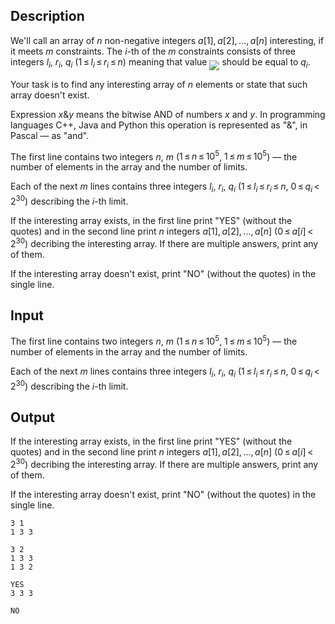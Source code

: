 ## Description

<div><p>We'll call an array of <span class="tex-span"><i>n</i></span> non-negative integers <span class="tex-span"><i>a</i>[1], <i>a</i>[2], ..., <i>a</i>[<i>n</i>]</span> <span class="tex-font-style-it">interesting</span>, if it meets <span class="tex-span"><i>m</i></span> constraints. The <span class="tex-span"><i>i</i></span>-th of the <span class="tex-span"><i>m</i></span> constraints consists of three integers <span class="tex-span"><i>l</i><sub class="lower-index"><i>i</i></sub></span>, <span class="tex-span"><i>r</i><sub class="lower-index"><i>i</i></sub></span>, <span class="tex-span"><i>q</i><sub class="lower-index"><i>i</i></sub></span> (<span class="tex-span">1 ≤ <i>l</i><sub class="lower-index"><i>i</i></sub> ≤ <i>r</i><sub class="lower-index"><i>i</i></sub> ≤ <i>n</i></span>) meaning that value <img align="middle" class="tex-formula" src="file://ZtgX39WP.png" style="max-width: 100.0%;max-height: 100.0%;"> should be equal to <span class="tex-span"><i>q</i><sub class="lower-index"><i>i</i></sub></span>. </p><p>Your task is to find any <span class="tex-font-style-it">interesting</span> array of <span class="tex-span"><i>n</i></span> elements or state that such array doesn't exist.</p><p>Expression <span class="tex-span"><i>x</i>&amp;<i>y</i></span> means the bitwise AND of numbers <span class="tex-span"><i>x</i></span> and <span class="tex-span"><i>y</i></span>. In programming languages C++, Java and Python this operation is represented as "&amp;", in Pascal — as "and".</p></div><div class="input-specification"><p>The first line contains two integers <span class="tex-span"><i>n</i></span>, <span class="tex-span"><i>m</i></span> (<span class="tex-span">1 ≤ <i>n</i> ≤ 10<sup class="upper-index">5</sup></span>, <span class="tex-span">1 ≤ <i>m</i> ≤ 10<sup class="upper-index">5</sup></span>)&nbsp;— the number of elements in the array and the number of limits.</p><p>Each of the next <span class="tex-span"><i>m</i></span> lines contains three integers <span class="tex-span"><i>l</i><sub class="lower-index"><i>i</i></sub></span>, <span class="tex-span"><i>r</i><sub class="lower-index"><i>i</i></sub></span>, <span class="tex-span"><i>q</i><sub class="lower-index"><i>i</i></sub></span> (<span class="tex-span">1 ≤ <i>l</i><sub class="lower-index"><i>i</i></sub> ≤ <i>r</i><sub class="lower-index"><i>i</i></sub> ≤ <i>n</i></span>, <span class="tex-span">0 ≤ <i>q</i><sub class="lower-index"><i>i</i></sub> &lt; 2<sup class="upper-index">30</sup></span>) describing the <span class="tex-span"><i>i</i></span>-th limit.</p></div><div class="output-specification"><p>If the <span class="tex-font-style-it">interesting</span> array exists, in the first line print "YES" (without the quotes) and in the second line print <span class="tex-span"><i>n</i></span> integers <span class="tex-span"><i>a</i>[1], <i>a</i>[2], ..., <i>a</i>[<i>n</i>]</span> (<span class="tex-span">0 ≤ <i>a</i>[<i>i</i>] &lt; 2<sup class="upper-index">30</sup></span>)&nbsp;decribing the <span class="tex-font-style-it">interesting</span> array. If there are multiple answers, print any of them.</p><p>If the <span class="tex-font-style-it">interesting</span> array doesn't exist, print "NO" (without the quotes) in the single line.</p></div>

## Input

<p>The first line contains two integers <span class="tex-span"><i>n</i></span>, <span class="tex-span"><i>m</i></span> (<span class="tex-span">1 ≤ <i>n</i> ≤ 10<sup class="upper-index">5</sup></span>, <span class="tex-span">1 ≤ <i>m</i> ≤ 10<sup class="upper-index">5</sup></span>)&nbsp;— the number of elements in the array and the number of limits.</p><p>Each of the next <span class="tex-span"><i>m</i></span> lines contains three integers <span class="tex-span"><i>l</i><sub class="lower-index"><i>i</i></sub></span>, <span class="tex-span"><i>r</i><sub class="lower-index"><i>i</i></sub></span>, <span class="tex-span"><i>q</i><sub class="lower-index"><i>i</i></sub></span> (<span class="tex-span">1 ≤ <i>l</i><sub class="lower-index"><i>i</i></sub> ≤ <i>r</i><sub class="lower-index"><i>i</i></sub> ≤ <i>n</i></span>, <span class="tex-span">0 ≤ <i>q</i><sub class="lower-index"><i>i</i></sub> &lt; 2<sup class="upper-index">30</sup></span>) describing the <span class="tex-span"><i>i</i></span>-th limit.</p>

## Output

<p>If the <span class="tex-font-style-it">interesting</span> array exists, in the first line print "YES" (without the quotes) and in the second line print <span class="tex-span"><i>n</i></span> integers <span class="tex-span"><i>a</i>[1], <i>a</i>[2], ..., <i>a</i>[<i>n</i>]</span> (<span class="tex-span">0 ≤ <i>a</i>[<i>i</i>] &lt; 2<sup class="upper-index">30</sup></span>)&nbsp;decribing the <span class="tex-font-style-it">interesting</span> array. If there are multiple answers, print any of them.</p><p>If the <span class="tex-font-style-it">interesting</span> array doesn't exist, print "NO" (without the quotes) in the single line.</p>





```input1
3 1
1 3 3

```




```input2
3 2
1 3 3
1 3 2

```




```output1
YES
3 3 3

```




```output2
NO

```


